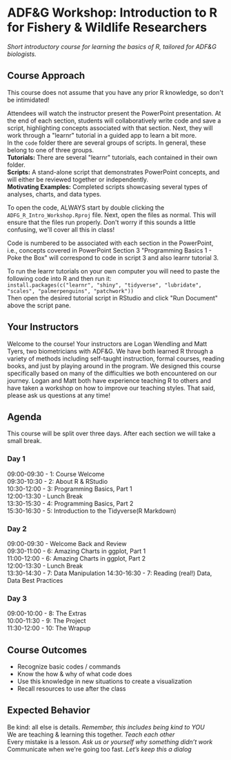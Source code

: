 # ADF&G Workshop: Introduction to R for Fishery & Wildlife Researchers
_Short introductory course for learning the basics of R, tailored for ADF&G biologists._  


## Course Approach
This course does not assume that you have any prior R knowledge, so don't be intimidated!  

Attendees will watch the instructor present the PowerPoint presentation. At the end of each section, students will collaboratively write code and save a script, highlighting concepts associated with that section. Next, they will work through a "learnr" tutorial in a guided app to learn a bit more.  
In the `code` folder there are several groups of scripts. In general, these belong to one of three groups.  
**Tutorials:** There are several "learnr" tutorials, each contained in their own folder.  
**Scripts:** A stand-alone script that demonstrates PowerPoint concepts, and will either be reviewed together or independently.  
**Motivating Examples:** Completed scripts showcasing several types of analyses, charts, and data types.  

To open the code, ALWAYS start by double clicking the `ADFG_R_Intro_Workshop.Rproj` file. Next, open the files as normal. This will ensure that the files run properly. Don't worry if this sounds a little confusing, we'll cover all this in class!  

Code is numbered to be associated with each section in the PowerPoint, i.e., concepts covered in PowerPoint Section 3 "Programming Basics 1 - Poke the Box" will correspond to code in script 3 and also learnr tutorial 3.   

To run the learnr tutorials on your own computer you will need to paste the following code into R and then run it:  
`install.packages(c("learnr", "shiny", "tidyverse", "lubridate", "scales", "palmerpenguins", "patchwork"))`  
Then open the desired tutorial script in RStudio and click "Run Document" above the script pane. 

## Your Instructors
Welcome to the course! Your instructors are Logan Wendling and Matt Tyers, 
two biometricians with ADF&G. We have both learned R through a variety 
of methods including self-taught instruction, formal courses, reading books, and 
just by playing around in the program. We designed this course specifically based 
on many of the difficulties we both encountered on our journey. Logan and Matt 
both have experience teaching R to others and have taken a workshop on how to 
improve our teaching styles. That said, please ask us questions at any time!  


## Agenda
This course will be split over three days.
After each section we will take a small break.  

### Day 1   
09:00-09:30 - 1: Course Welcome  
09:30-10:30 - 2: About R & RStudio  
10:30-12:00 - 3: Programming Basics, Part 1  
12:00-13:30 - Lunch Break  
13:30-15:30 - 4: Programming Basics, Part 2  
15:30-16:30 - 5: Introduction to the Tidyverse(R Markdown) 

### Day 2  
09:00-09:30 - Welcome Back and Review  
09:30-11:00 - 6: Amazing Charts in ggplot, Part 1  
11:00-12:00 - 6: Amazing Charts in ggplot, Part 2  
12:00-13:30 - Lunch Break  
13:30-14:30 - 7: Data Manipulation
14:30-16:30 - 7: Reading (real!) Data, Data Best Practices

### Day 3
09:00-10:00 - 8: The Extras  
10:00-11:30 - 9: The Project  
11:30-12:00 - 10: The Wrapup  

## Course Outcomes
- Recognize basic codes / commands  
- Know the how & why of what code does  
- Use this knowledge in new situations to create a visualization  
- Recall resources to use after the class   

## Expected Behavior
Be kind: all else is details. _Remember, this includes being kind to YOU_  
We are teaching & learning this together. _Teach each other_  
Every mistake is a lesson. _Ask us or yourself why something didn’t work_  
Communicate when we're going too fast. _Let’s keep this a dialog_  
